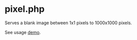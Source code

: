 # pixel.php

Serves a blank image between 1x1 pixels to 1000x1000 pixels.

See usage [demo](src/demo.php).
